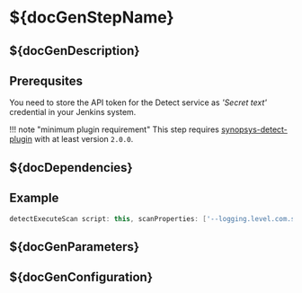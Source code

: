 # ${docGenStepName}

## ${docGenDescription}

## Prerequsites

You need to store the API token for the Detect service as _'Secret text'_ credential in your Jenkins system.

!!! note "minimum plugin requirement"
    This step requires [synopsys-detect-plugin](https://github.com/jenkinsci/synopsys-detect-plugin) with at least version `2.0.0`.

## ${docDependencies}

## Example

```groovy
detectExecuteScan script: this, scanProperties: ['--logging.level.com.synopsys.integration=TRACE']
```

## ${docGenParameters}

## ${docGenConfiguration}
